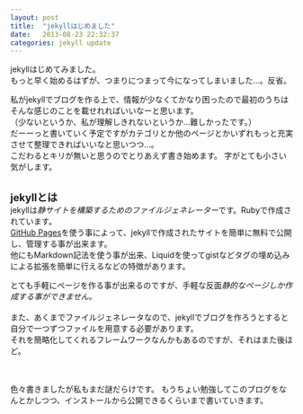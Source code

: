 ```yaml
---
layout: post
title:  "jekyllはじめました"
date:   2013-08-23 22:32:37
categories: jekyll update
---
```


jekyllはじめてみました。  
もっと早く始めるはずが、つまりにつまって今になってしまいました...。反省。

私がjekyllでブログを作る上で、情報が少なくてかなり困ったので最初のうちはそんな感じのことを載せれればいいなーと思います。  
（少ないというか、私が理解しきれないというか...難しかったです。）  
だーーっと書いていく予定ですがカテゴリとか他のページとかいずれもっと充実させて整理できればいいなと思いつつ...。  
こだわるとキリが無いと思うのでとりあえず書き始めます。
字がとても小さい気がします。  <br>
<br>

<b style="font-size:1.3em;">jekyllとは</b>    
jekyllは*静サイトを構築するためのファイルジェネレーター*です。Rubyで作成されています。  
[GitHub Pages](http://pages.github.com/)を使う事によって、jekyllで作成されたサイトを簡単に無料で公開し、管理する事が出来ます。  
他にもMarkdown記法を使う事が出来、Liquidを使ってgistなどタグの埋め込みによる拡張を簡単に行えるなどの特徴があります。
<br>


とても手軽にページを作る事が出来るのですが、手軽な反面*静的なページしか作成する事ができません。*  
<br>
また、あくまでファイルジェネレータなので、jekyllでブログを作ろうとすると自分で一つずつファイルを用意する必要があります。  
それを簡略化してくれるフレームワークなんかもあるのですが、それはまた後ほど。  

<br>
<br>
色々書きましたが私もまだ謎だらけです。  
もうちょい勉強してこのブログをなんとかしつつ、インストールから公開できるくらいまで書いていきます。 

